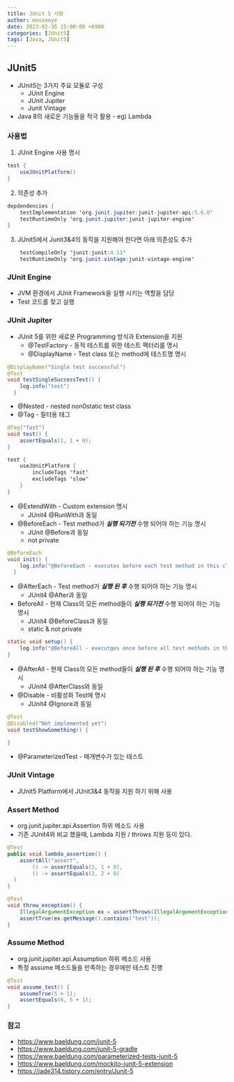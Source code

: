 ```yaml
---
title: JUnit 5 사용
author: mouseeye
date: 2023-02-35 15:00:00 +0900
categories: [JUnit5]
tags: [Java, JUnit5]
---
```


## JUnit5
- JUnit5는 3가지 주요 모듈로 구성
  - JUnit Engine
  - JUnit Jupiter
  - Junit Vintage
- Java 8의 새로운 기능들을 적극 활용 - eg) Lambda

### 사용법
1. JUnit Engine 사용 명시
```java
test {
    useJUnitPlatform()
}
```
2. 의존성 추가
```java
depdendencies {
    testImplementation 'org.junit.jupiter:junit-jupiter-api:5.6.0'
    testRuntimeOnly 'org.junit.jupiter:junit-jupiter-engine'
}
```

3. JUnit5에서 Junit3&4의 동작을 지원해야 한다면 아래 의존성도 추가
```java
    testCompileOnly 'junit:junit:4.13'
    testRuntimeOnly 'org.junit.vintage:junit-vintage-engine'
```

### JUnit Engine
- JVM 환경에서 JUnit Framework을 실행 시키는 역할을 담당
- Test 코드를 찾고 실행

### JUnit Jupiter
- JUnit 5를 위한 새로운 Programming 방식과 Extension을 지원
  - @TestFactory - 동적 테스트를 위한 테스트 팩터리를 명시
  - @DisplayName - Test class 또는 method에 테스트명 명시

```java
@DisplayName("Single test successful")
@Test
void testSingleSuccessTest() {
    log.info("test")
  }
```

- @Nested - nested non0static test class
- @Tag - 필터용 태그
```java
@Tag("fast")
void test() {
    assertEquals(1, 1 + 0);
}

test {
    useJUnitPlatform {
        includeTags 'fast'
        excludeTags 'slow'
    }
}
```

- @ExtendWith - Custom extension 명시
  - JUnit4 @RunWith과 동일
- @BeforeEach - Test method가 ***실행 되기전*** 수행 되어야 하는 기능 명시
  - JUnit @Before과 동일
  - not private
```java
@BeforeEach
void init() {
    log.info("@BeforeEach - executes before each test method in this class");
  }
```

- @AfterEach - Test method가 ***실행 된 후*** 수행 되어야 하는 기능 명시
  - JUnit4 @After과 동일
- BeforeAll - 현재 Class의 모든 method들이 ***실행 되기전*** 수행 되어야 하는 기능 명시
  - JUnit4 @BeforeClass과 동일
  - static & not private
```java
static void setup() {
    log.info("@BeforeAll - executges once before all test methods in this class..");
}
```
- @AfterAll - 현재 Class의 모든 method들이 ***실행 된 후*** 수행 되어야 하는 기능 명시
  - JUnit4 @AfterClass와 동일
- @Disable - 비활성화 Test에 명시
  - JUnit4 @Ignore과 동일
```java
@Test
@Disabled("Not implemented yet")
void testShowSomething() {

}
```

- @ParameterizedTest - 매개변수가 있는 테스트

### JUnit Vintage
- JUnit5 Platform에서 JUnit3&4 동작을 지원 하기 위해 사용

### Assert Method
- org.junit.jupiter.api.Assertion 하위 메소드 사용
- 기존 JUnit4와 비교 했을때, Lambda 지원 / throws 지원 등이 있다.
```java
@Test
public void lambda_assertion() {
    assertAll("assert",
        () -> assertEquals(1, 1 + 0),
        () -> assertEquals(2, 2 + 0)
  )
}
```
```java
@Test
void throw_exception() {
    IllegalArgumentException ex = assertThrows(IllegalArgumentException.class, () -> { throw new IllegalArgumentException("test");});
    assertTrue(ex.getMessage().contains("test"));
}
```

### Assume Method
- org.junit.jupiter.api.Assumption 하위 메소드 사용
- 특정 assume 메소드들을 만족하는 경우에만 테스트 진행
```java
@Test
void assume_test() {
    assumeTrue(5 > 1);
    assertEquals(6, 5 + 1);
}
```

### 참고
- https://www.baeldung.com/junit-5
- https://www.baeldung.com/junit-5-gradle
- https://www.baeldung.com/parameterized-tests-junit-5
- https://www.baeldung.com/mockito-junit-5-extension
- https://jade314.tistory.com/entry/Junit-5
